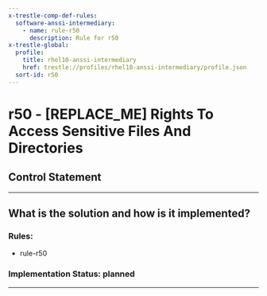 ```yaml
---
x-trestle-comp-def-rules:
  software-anssi-intermediary:
    - name: rule-r50
      description: Rule for r50
x-trestle-global:
  profile:
    title: rhel10-anssi-intermediary
    href: trestle://profiles/rhel10-anssi-intermediary/profile.json
  sort-id: r50
---
```


# r50 - \[REPLACE_ME\] Rights To Access Sensitive Files And Directories

## Control Statement

______________________________________________________________________

## What is the solution and how is it implemented?

<!-- For implementation status enter one of: implemented, partial, planned, alternative, not-applicable -->

<!-- Note that the list of rules under ### Rules: is read-only and changes will not be captured after assembly to JSON -->

<!-- Add control implementation description here for control: r50 -->

### Rules:

  - rule-r50

### Implementation Status: planned

______________________________________________________________________
